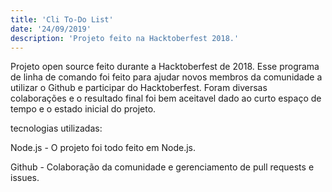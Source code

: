 ```yaml
---
title: 'Cli To-Do List'
date: '24/09/2019'
description: 'Projeto feito na Hacktoberfest 2018.'
---
```


Projeto open source feito durante a Hacktoberfest de 2018. Esse programa de linha de comando foi feito para ajudar novos membros da comunidade
a utilizar o Github e participar do Hacktoberfest. Foram diversas colaborações e o resultado final foi bem aceitavel dado ao curto espaço de tempo e o estado inicial do projeto.

tecnologias utilizadas:

Node.js - O projeto foi todo feito em Node.js.

Github - Colaboração da comunidade e gerenciamento de pull requests e issues.
